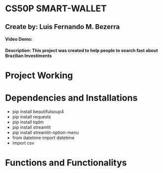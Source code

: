 # CS50P SMART-WALLET
## Create by: Luis Fernando M. Bezerra
#### Video Demo:  <youtube>
#### Description: This project was created to help people to search fast about Brazilian Investiments

# Project Working


# Dependencies and Installations

- pip install beautifulsoup4
- pip install requests
- pip install tqdm
- pip install streamlit
- pip install streamlit-option-menu
- from datetime import datetime
- import csv


# Functions and Functionalitys


# 
